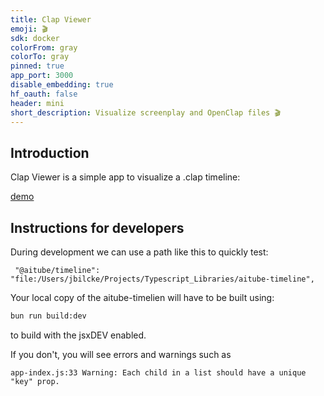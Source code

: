 ```yaml
---
title: Clap Viewer
emoji: 🎬
sdk: docker
colorFrom: gray
colorTo: gray
pinned: true
app_port: 3000
disable_embedding: true
hf_oauth: false
header: mini
short_description: Visualize screenplay and OpenClap files 🎬
---
```


## Introduction

Clap Viewer is a simple app to visualize a .clap timeline:

[demo](https://jbilcke-hf-clap-viewer.hf.space/?clap=https://huggingface.co/spaces/jbilcke-hf/clap-viewer/resolve/main/public/samples/test.clap)

## Instructions for developers

During development we can use a path like this to quickly test:

```
 "@aitube/timeline": "file:/Users/jbilcke/Projects/Typescript_Libraries/aitube-timeline",
```

Your local copy of the aitube-timelien will have to be built using:

```bash
bun run build:dev
```

to build with the jsxDEV enabled.

If you don't, you will see errors and warnings such as

```
app-index.js:33 Warning: Each child in a list should have a unique "key" prop.
```

